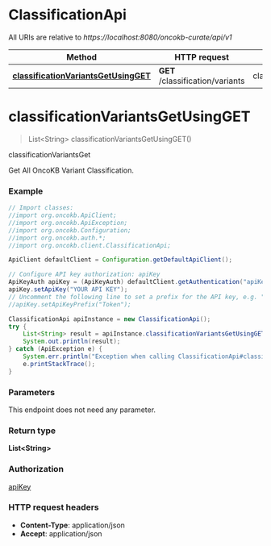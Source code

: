 # ClassificationApi

All URIs are relative to *https://localhost:8080/oncokb-curate/api/v1*

Method | HTTP request | Description
------------- | ------------- | -------------
[**classificationVariantsGetUsingGET**](ClassificationApi.md#classificationVariantsGetUsingGET) | **GET** /classification/variants | classificationVariantsGet


<a name="classificationVariantsGetUsingGET"></a>
# **classificationVariantsGetUsingGET**
> List&lt;String&gt; classificationVariantsGetUsingGET()

classificationVariantsGet

Get All OncoKB Variant Classification.

### Example
```java
// Import classes:
//import org.oncokb.ApiClient;
//import org.oncokb.ApiException;
//import org.oncokb.Configuration;
//import org.oncokb.auth.*;
//import org.oncokb.client.ClassificationApi;

ApiClient defaultClient = Configuration.getDefaultApiClient();

// Configure API key authorization: apiKey
ApiKeyAuth apiKey = (ApiKeyAuth) defaultClient.getAuthentication("apiKey");
apiKey.setApiKey("YOUR API KEY");
// Uncomment the following line to set a prefix for the API key, e.g. "Token" (defaults to null)
//apiKey.setApiKeyPrefix("Token");

ClassificationApi apiInstance = new ClassificationApi();
try {
    List<String> result = apiInstance.classificationVariantsGetUsingGET();
    System.out.println(result);
} catch (ApiException e) {
    System.err.println("Exception when calling ClassificationApi#classificationVariantsGetUsingGET");
    e.printStackTrace();
}
```

### Parameters
This endpoint does not need any parameter.

### Return type

**List&lt;String&gt;**

### Authorization

[apiKey](../README.md#apiKey)

### HTTP request headers

 - **Content-Type**: application/json
 - **Accept**: application/json

